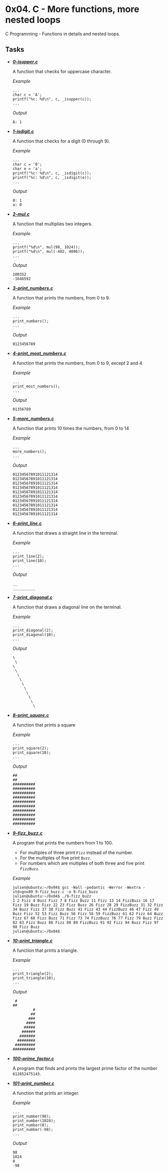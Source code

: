
# 0x04. C - More functions, more nested loops

C Programming - Functions in details and nested loops.

## Tasks

- ***[0-isupper.c](https://github.com/10thcode/alx-low_level_programming/blob/main/0x04-more_functions_nested_loops/0-isupper.c)***

    A function that checks for uppercase character.

    *Example*
    ```
    ...
    char c = 'A';
    printf("%c: %d\n", c, _isupper(c));
    ...
    ```
    
    *Output*
    ```
    A: 1
    ```

- ***[1-isdigit.c](https://github.com/10thcode/alx-low_level_programming/blob/main/0x04-more_functions_nested_loops/1-isdigit.c)***

    A function that checks for a digit (0 through 9).

    *Example*
    ```
    ...
    char c = '0';
    char e = 'a';
    printf("%c: %d\n", c, _isdigit(c));
    printf("%c: %d\n", c, _isdigit(e));
    ...
    ```

    *Output*
    ```
    0: 1
    a: 0
    ```

- ***[2-mul.c](https://github.com/10thcode/alx-low_level_programming/blob/main/0x04-more_functions_nested_loops/2-mul.c)***

    A function that multiplies two integers.

    *Example*
    ```
    ...
    printf("%d\n", mul(98, 1024));
    printf("%d\n", mul(-402, 4096));
    ...
    ```

    *Output*
    ```
    100352
    -1646592
    ```

- ***[3-print_numbers.c](https://github.com/10thcode/alx-low_level_programming/blob/main/0x04-more_functions_nested_loops/3-print_numbers.c)***

    A function that prints the numbers, from 0 to 9.

    *Example*
    ```
    ...
    print_numbers();
    ...
    ```

    *Output*
    ```
    0123456789
    ```

- ***[4-print_most_numbers.c](https://github.com/10thcode/alx-low_level_programming/blob/main/0x04-more_functions_nested_loops/4-print_most_numbers.c)***

    A function that prints the numbers, from 0 to 9, except 2 and 4

    *Example*
    ```
    ...
    print_most_numbers();
    ...
    ```

    *Output*
    ```
    01356789
    ```

- ***[5-more_numbers.c](https://github.com/10thcode/alx-low_level_programming/blob/main/0x04-more_functions_nested_loops/5-more_numbers.c)***

    A function that prints 10 times the numbers, from 0 to 14

    *Example*
    ```
    ...
    more_numbers();
    ...
    ```

    *Output*
    ```
    01234567891011121314
    01234567891011121314
    01234567891011121314
    01234567891011121314
    01234567891011121314
    01234567891011121314
    01234567891011121314
    01234567891011121314
    01234567891011121314
    01234567891011121314
    ```

- ***[6-print_line.c](https://github.com/10thcode/alx-low_level_programming/blob/main/0x04-more_functions_nested_loops/6-print_line.c)***

    A function that draws a straight line in the terminal.

    *Example*
    ```
    ...
    print_line(2);
    print_line(10);
    ...
    ```

    *Output*
    ```
    __
    __________
    ```

- ***[7-print_diagonal.c](https://github.com/10thcode/alx-low_level_programming/blob/main/0x04-more_functions_nested_loops/7-print_diagonal.c)***

    A function that draws a diagonal line on the terminal.

    *Example*
    ```
    ...
    print_diagonal(2);
    print_diagonal(10);
    ...
    ```

    *Output*
    ```
    \
     \
    \
     \
      \
       \
        \
         \
          \
           \
            \
             \
    ```

- ***[8-print_square.c](https://github.com/10thcode/alx-low_level_programming/blob/main/0x04-more_functions_nested_loops/8-print_square.c)***

    A function that prints a square

    *Example*
    ```
    ...
    print_square(2);
    print_square(10);
    ...
    ```

    *Output*
    ```
    ##
    ##
    ##########
    ##########
    ##########
    ##########
    ##########
    ##########
    ##########
    ##########
    ##########
    ##########
    ```

- ***[9-fizz_buzz.c](https://github.com/10thcode/alx-low_level_programming/blob/main/0x04-more_functions_nested_loops/9-fizz_buzz.c)***

    A program that prints the numbers from 1 to 100.
    - For multiples of three print `Fizz` instead of the number.
    - For the multiples of five print `Buzz`.
    - For numbers which are multiples of both three and five print `FizzBuzz`.

    *Example*
    ```
    julien@ubuntu:~/0x04$ gcc -Wall -pedantic -Werror -Wextra -std=gnu89 9-fizz_buzz.c -o 9-fizz_buzz
    julien@ubuntu:~/0x04$ ./9-fizz_buzz 
    1 2 Fizz 4 Buzz Fizz 7 8 Fizz Buzz 11 Fizz 13 14 FizzBuzz 16 17 Fizz 19 Buzz Fizz 22 23 Fizz Buzz 26 Fizz 28 29 FizzBuzz 31 32 Fizz 34 Buzz Fizz 37 38 Fizz Buzz 41 Fizz 43 44 FizzBuzz 46 47 Fizz 49 Buzz Fizz 52 53 Fizz Buzz 56 Fizz 58 59 FizzBuzz 61 62 Fizz 64 Buzz Fizz 67 68 Fizz Buzz 71 Fizz 73 74 FizzBuzz 76 77 Fizz 79 Buzz Fizz 82 83 Fizz Buzz 86 Fizz 88 89 FizzBuzz 91 92 Fizz 94 Buzz Fizz 97 98 Fizz Buzz
    julien@ubuntu:~/0x04$
    ```

- ***[10-print_triangle.c](https://github.com/10thcode/alx-low_level_programming/blob/main/0x04-more_functions_nested_loops/10-print_triangle.c)***

    A function that prints a triangle.

    *Example*
    ```
    ...
    print_triangle(2);
    print_triangle(10);
    ...
    ```

    *Output*
    ```
     #
    ##
             #
            ##
           ###
          ####
         #####
        ######
       #######
      ########
     #########
    ##########
    ```

- ***[100-prime_factor.c](https://github.com/10thcode/alx-low_level_programming/blob/main/0x04-more_functions_nested_loops/100-prime_factor.c)***

    A program that finds and prints the largest prime factor of the number `612852475143`.

- ***[101-print_number.c](https://github.com/10thcode/alx-low_level_programming/blob/main/0x04-more_functions_nested_loops/101-print_number.c)***

    A function that prints an integer.

    *Example*
    ```
    ...
    print_number(98);
    print_number(1024);
    print_number(0);
    print_number(-98);
    ...
    ```

    *Output*
    ```
    98
    1024
    0
    -98
    ```
